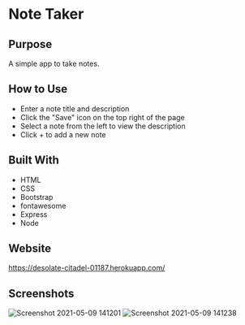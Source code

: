 # Note Taker

## Purpose
A simple app to take notes.

## How to Use
* Enter a note title and description
* Click the "Save" icon on the top right of the page
* Select a note from the left to view the description
* Click + to add a new note

## Built With
* HTML
* CSS
* Bootstrap
* fontawesome
* Express
* Node

## Website
https://desolate-citadel-01187.herokuapp.com/

## Screenshots

![Screenshot 2021-05-09 141201](https://user-images.githubusercontent.com/78888642/117582793-c08c3680-b0d1-11eb-8f70-f0c8a7799375.png)
![Screenshot 2021-05-09 141238](https://user-images.githubusercontent.com/78888642/117582798-c41fbd80-b0d1-11eb-9041-579f069ac01d.png)

